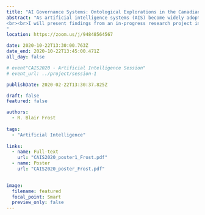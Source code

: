 ```yaml
---
title: "AI Governance Systems: Ontological Explorations in the Canadian Context"
abstract: "As artificial intelligence systems (AIS) become widely adopted around the world, potential misuses of AIS pose increased risks of social, political, and economic harms. To mitigate those risks and maximize the benefits of AIS adoption, many governments, private sector firms, and multistakeholder groups have created principles, strategies, and frameworks for governing the design, development, deployment, and use of AIS. At the level of nation-states, nationwide governance of AIS is often practiced through a variety of institutional arrangements, including strategic planning initiatives, policy and regulatory instruments, innovation funding mechanisms, global talent recruitment, and cross-sectoral partnerships. These institutional arrangements extend the macro-institutional scope of national AI strategies such as the Pan-Canadian AI Strategy or China’s New Generation Artificial Intelligence Development Plan into more granular practices of public administration, assembling a versatile toolkit of governance mechanisms from across multiple departments, levels of government, and economic sectors in order to implement strategies for governing AIS. Collectively, these mechanisms for governing AIS within a particular context such as the context of an individual nation-state compose what I call an AI governance system: a set of entities, relations, and capabilities which integrate AI governance phenomena from across many domains such as policy, regulation, law, ethics, standardization, strategy, innovation, commerce, and management into a shared ontology.
<br><br>I will present findings from an in-progress research project in which I am developing an archetypical ontology for AI governance systems. So far, the project has involved three phases: a comparative analysis of the AI innovation strategies of Canada and China; a literature review of AI ethics frameworks from several industry, government, and multistakeholder sources; and a meta-theoretical analysis of various theoretical perspectives from the literatures on service science, public governance, and institutional theory. I will synthesize some of the most significant findings from across these three phases into a preliminary ontology of AI governance systems that characterizes AI governance as a tripartite practice of AI innovation governance, AI service governance, and organizational-institutional governance. I will illustrate the ontological similarities and differences between AI innovation systems, AI service systems, and organizational-institutional systems, highlighting how the components of these various system ontologies interconnect as components of a functionally distinct AI governance system. I will also apply this preliminary AI governance system ontology to an analysis of the Canadian AI governance system, describing AI governance in the Canadian context as dependent upon a multicentric network of deliberative actors to implement the institutional changes needed to sustain Canada’s leadership in AI research, achieve national AI innovation and talent recruitment goals, expand Canada’s AI service ecosystem, and position Canada as a global authority on AI ethics, AI policy, and AI standards. I will describe future directions for this research project, including: the continued refinement of an AI governance system ontology through comparative analyses of additional national, international, and multinational-corporate AI governance systems; extending the ontology into an evaluation framework through an in-depth multi-case study of AI governance practices in organizations of different sizes and in different sectors.
"
location: https://zoom.us/j/94848564567

date: 2020-10-22T13:30:00.763Z
date_end: 2020-10-22T13:45:00.471Z
all_day: false

# event"CAIS2020 - Artificial Intelligence Session"
# event_url: ../project/session-1

publishDate: 2020-02-22T13:30:37.825Z

draft: false
featured: false

authors:
  - R. Blair Frost
  
tags:
  - "Artificial Intelligence"
  
links:
  - name: Full-text
    url: "CAIS2020_poster1_Frost.pdf"
  - name: Poster
    url: "CAIS2020_poster_Frost.pdf"

    
image:
  filename: featured
  focal_point: Smart
  preview_only: false
---
```

